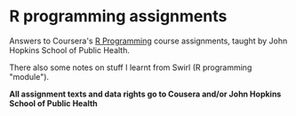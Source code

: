 R programming assignments
=========================

Answers to Coursera's [R Programming](https://class.coursera.org/rprog-007/) course assignments, taught by John Hopkins School of Public Health.

There also some notes on stuff I learnt from Swirl (R programming "module").


**All assignment texts and data rights go to Cousera and/or John Hopkins School of Public Health**